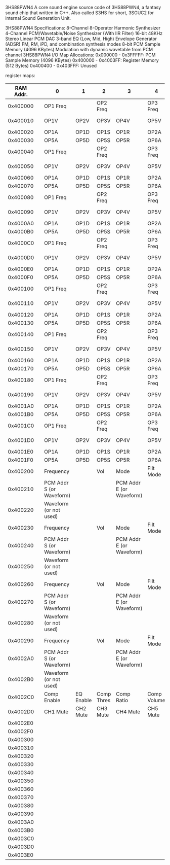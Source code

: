 3HS88PWN4
A core sound engine source code of 3HS88PWN4, a fantasy sound chip that written in C++. Also called S3HS for short, 3SGUC2 for internal Sound Generation Unit.

3HS88PWN4 Specifications:
8-Channel 8-Operator Harmonic Synthesizer
4-Channel PCM/Wavetable/Noise Synthesizer (With IIR Filter)
16-bit 48KHz Stereo Linear PCM DAC
3-band EQ (Low, Mid, High)
Envelope Generator (ADSR)
FM, RM, iPD, and combination synthesis modes
8-bit PCM Sample Memory (4096 KBytes)
Modulation with dynamic wavetable from PCM channel
3HS88PWN4 I/O Map Allocations:
0x000000 - 0x3FFFFF: PCM Sample Memory (4096 KBytes)
0x400000 - 0x4003FF: Register Memory (512 Bytes)
0x400400 - 0x403FFF: Unused

register maps:

|RAM Addr.| |0|1|2|3|4|5|6|7|8|9|A|B|C|D|E|F| | |
|---|---|---|---|---|---|---|---|---|---|---|---|---|---|---|---|---|---|---|---|
|0x400000| |OP1 Freq| |OP2 Freq| |OP3 Freq	| |OP4 Freq| |OP5 Freq| |OP6 Freq| |OP7 Freq| |OP8 Freq	| |CH1| |
|0x400010| |OP1V|OP2V|OP3V|OP4V|OP5V|OP6V|OP7V|OP8V|OP1W OP2W|OP3W OP4W|OP5W OP6W|OP7W OP8W|Mod Mode|L/R Vol|Gate|Mod FB| | |
|0x400020| |OP1A|OP1D|OP1S|OP1R|OP2A|OP2D|OP2S|OP2R|OP3A|OP3D|OP3S|OP3R|OP4A|OP4D|OP4S|OP4R| | |
|0x400030| |OP5A|OP5D|OP5S|OP5R|OP6A|OP6D|OP6S|OP6R|OP7A|OP7D|OP7S|OP7R|OP8A|OP8D|OP8S|OP8R| | |
|0x400040| |OP1 Freq| |OP2 Freq| |OP3 Freq	| |OP4 Freq| |OP5 Freq| |OP6 Freq| |OP7 Freq| |OP8 Freq	| |CH2| |
|0x400050| |OP1V|OP2V|OP3V|OP4V|OP5V|OP6V|OP7V|OP8V|OP1W OP2W|OP3W OP4W|OP5W OP6W|OP7W OP8W|Mod Mode|L/R Vol|Gate|Mod FB| | |
|0x400060| |OP1A|OP1D|OP1S|OP1R|OP2A|OP2D|OP2S|OP2R|OP3A|OP3D|OP3S|OP3R|OP4A|OP4D|OP4S|OP4R| | |
|0x400070| |OP5A|OP5D|OP5S|OP5R|OP6A|OP6D|OP6S|OP6R|OP7A|OP7D|OP7S|OP7R|OP8A|OP8D|OP8S|OP8R| | |
|0x400080| |OP1 Freq| |OP2 Freq| |OP3 Freq	| |OP4 Freq| |OP5 Freq| |OP6 Freq| |OP7 Freq| |OP8 Freq	| |CH3| |
|0x400090| |OP1V|OP2V|OP3V|OP4V|OP5V|OP6V|OP7V|OP8V|OP1W OP2W|OP3W OP4W|OP5W OP6W|OP7W OP8W|Mod Mode|L/R Vol|Gate|Mod FB| | |
|0x4000A0| |OP1A|OP1D|OP1S|OP1R|OP2A|OP2D|OP2S|OP2R|OP3A|OP3D|OP3S|OP3R|OP4A|OP4D|OP4S|OP4R| | |
|0x4000B0| |OP5A|OP5D|OP5S|OP5R|OP6A|OP6D|OP6S|OP6R|OP7A|OP7D|OP7S|OP7R|OP8A|OP8D|OP8S|OP8R| | |
|0x4000C0| |OP1 Freq| |OP2 Freq| |OP3 Freq	| |OP4 Freq| |OP5 Freq| |OP6 Freq| |OP7 Freq| |OP8 Freq	| |CH4| |
|0x4000D0| |OP1V|OP2V|OP3V|OP4V|OP5V|OP6V|OP7V|OP8V|OP1W OP2W|OP3W OP4W|OP5W OP6W|OP7W OP8W|Mod Mode|L/R Vol|Gate|Mod FB| | |
|0x4000E0| |OP1A|OP1D|OP1S|OP1R|OP2A|OP2D|OP2S|OP2R|OP3A|OP3D|OP3S|OP3R|OP4A|OP4D|OP4S|OP4R| | |
|0x4000F0| |OP5A|OP5D|OP5S|OP5R|OP6A|OP6D|OP6S|OP6R|OP7A|OP7D|OP7S|OP7R|OP8A|OP8D|OP8S|OP8R| | |
|0x400100| |OP1 Freq| |OP2 Freq| |OP3 Freq	| |OP4 Freq| |OP5 Freq| |OP6 Freq| |OP7 Freq| |OP8 Freq	| |CH5| |
|0x400110| |OP1V|OP2V|OP3V|OP4V|OP5V|OP6V|OP7V|OP8V|OP1W OP2W|OP3W OP4W|OP5W OP6W|OP7W OP8W|Mod Mode|L/R Vol|Gate|Mod FB| | |
|0x400120| |OP1A|OP1D|OP1S|OP1R|OP2A|OP2D|OP2S|OP2R|OP3A|OP3D|OP3S|OP3R|OP4A|OP4D|OP4S|OP4R| | |
|0x400130| |OP5A|OP5D|OP5S|OP5R|OP6A|OP6D|OP6S|OP6R|OP7A|OP7D|OP7S|OP7R|OP8A|OP8D|OP8S|OP8R| | |
|0x400140| |OP1 Freq| |OP2 Freq| |OP3 Freq	| |OP4 Freq| |OP5 Freq| |OP6 Freq| |OP7 Freq| |OP8 Freq	| |CH6| |
|0x400150| |OP1V|OP2V|OP3V|OP4V|OP5V|OP6V|OP7V|OP8V|OP1W OP2W|OP3W OP4W|OP5W OP6W|OP7W OP8W|Mod Mode|L/R Vol|Gate|Mod FB| | |
|0x400160| |OP1A|OP1D|OP1S|OP1R|OP2A|OP2D|OP2S|OP2R|OP3A|OP3D|OP3S|OP3R|OP4A|OP4D|OP4S|OP4R| | |
|0x400170| |OP5A|OP5D|OP5S|OP5R|OP6A|OP6D|OP6S|OP6R|OP7A|OP7D|OP7S|OP7R|OP8A|OP8D|OP8S|OP8R| | |
|0x400180| |OP1 Freq| |OP2 Freq| |OP3 Freq	| |OP4 Freq| |OP5 Freq| |OP6 Freq| |OP7 Freq| |OP8 Freq	| |CH7| |
|0x400190| |OP1V|OP2V|OP3V|OP4V|OP5V|OP6V|OP7V|OP8V|OP1W OP2W|OP3W OP4W|OP5W OP6W|OP7W OP8W|Mod Mode|L/R Vol|Gate|Mod FB| | |
|0x4001A0| |OP1A|OP1D|OP1S|OP1R|OP2A|OP2D|OP2S|OP2R|OP3A|OP3D|OP3S|OP3R|OP4A|OP4D|OP4S|OP4R| | |
|0x4001B0| |OP5A|OP5D|OP5S|OP5R|OP6A|OP6D|OP6S|OP6R|OP7A|OP7D|OP7S|OP7R|OP8A|OP8D|OP8S|OP8R| | |
|0x4001C0| |OP1 Freq| |OP2 Freq| |OP3 Freq	| |OP4 Freq| |OP5 Freq| |OP6 Freq| |OP7 Freq| |OP8 Freq	| |CH8| |
|0x4001D0| |OP1V|OP2V|OP3V|OP4V|OP5V|OP6V|OP7V|OP8V|OP1W OP2W|OP3W OP4W|OP5W OP6W|OP7W OP8W|Mod Mode|L/R Vol|Gate|Mod FB| | |
|0x4001E0| |OP1A|OP1D|OP1S|OP1R|OP2A|OP2D|OP2S|OP2R|OP3A|OP3D|OP3S|OP3R|OP4A|OP4D|OP4S|OP4R| | |
|0x4001F0| |OP5A|OP5D|OP5S|OP5R|OP6A|OP6D|OP6S|OP6R|OP7A|OP7D|OP7S|OP7R|OP8A|OP8D|OP8S|OP8R| | |
|0x400200| |Frequency| |Vol|Mode|Filt Mode|Filt Cutoff|Reso/ BW|L/R Vol|(Reserved)| | | | | | | |CH9| |
|0x400210| |PCM Addr S (or Waveform)| | |PCM Addr E (or Waveform)| | |PCM Addr LS  (or Waveform)| | |Waveform (or not used)| | | | | | | | |
|0x400220| |Waveform (or not used)| | | | | | | | | | | | | | | | | |
|0x400230| |Frequency| |Vol|Mode|Filt Mode|Filt Cutoff|Reso/ BW|L/R Vol|(Reserved)| | | | | | | |CH10| |
|0x400240| |PCM Addr S (or Waveform)| | |PCM Addr E (or Waveform)| | |PCM Addr LS  (or Waveform)| | |Waveform (or not used)| | | | | | | | |
|0x400250| |Waveform (or not used)| | | | | | | | | | | | | | | | | |
|0x400260| |Frequency| |Vol|Mode|Filt Mode|Filt Cutoff|Reso/ BW|L/R Vol|(Reserved)| | | | | | | |CH11| |
|0x400270| |PCM Addr S (or Waveform)| | |PCM Addr E (or Waveform)| | |PCM Addr LS  (or Waveform)| | |Waveform (or not used)| | | | | | | | |
|0x400280| |Waveform (or not used)| | | | | | | | | | | | | | | | | |
|0x400290| |Frequency| |Vol|Mode|Filt Mode|Filt Cutoff|Reso/ BW|L/R Vol|(Reserved)| | | | | | | |CH12| |
|0x4002A0| |PCM Addr S (or Waveform)| | |PCM Addr E (or Waveform)| | |PCM Addr LS  (or Waveform)| | |Waveform (or not used)| | | | | | | | |
|0x4002B0| |Waveform (or not used)| | | | | | | | | | | | | | | | | |
|0x4002C0| |Comp Enable|EQ Enable|Comp Thres|Comp Ratio|Comp Volume|EQ Low|EQ Mid|EQ High|Comp RateU|Comp RateL| | | | | | | | |
|0x4002D0| |CH1 Mute|CH2 Mute|CH3 Mute|CH4 Mute|CH5 Mute|CH6 Mute|CH7 Mute|CH8 Mute|CH9 Mute|CH10 Mute|CH11 Mute|CH12 Mute| | | | | | |
|0x4002E0| | | | | | | | | | | | | | | | | | | |
|0x4002F0| | | | | | | | | | | | | | | | | | | |
|0x400300| | | | | | | | | | | | | | | | | | | |
|0x400310| | | | | | | | | | | | | | | | | | | |
|0x400320| | | | | | | | | | | | | | | | | | | |
|0x400330| | | | | | | | | | | | | | | | | | | |
|0x400340| | | | | | | | | | | | | | | | | | | |
|0x400350| | | | | | | | | | | | | | | | | | | |
|0x400360| | | | | | | | | | | | | | | | | | | |
|0x400370| | | | | | | | | | | | | | | | | | | |
|0x400380| | | | | | | | | | | | | | | | | | | |
|0x400390| | | | | | | | | | | | | | | | | | | |
|0x4003A0| | | | | | | | | | | | | | | | | | | |
|0x4003B0| | | | | | | | | | | | | | | | | | | |
|0x4003C0| | | | | | | | | | | | | | | | | | | |
|0x4003D0| | | | | | | | | | | | | | | | | | | |
|0x4003E0| | | | | | | | | | | | | | | | | | | |
